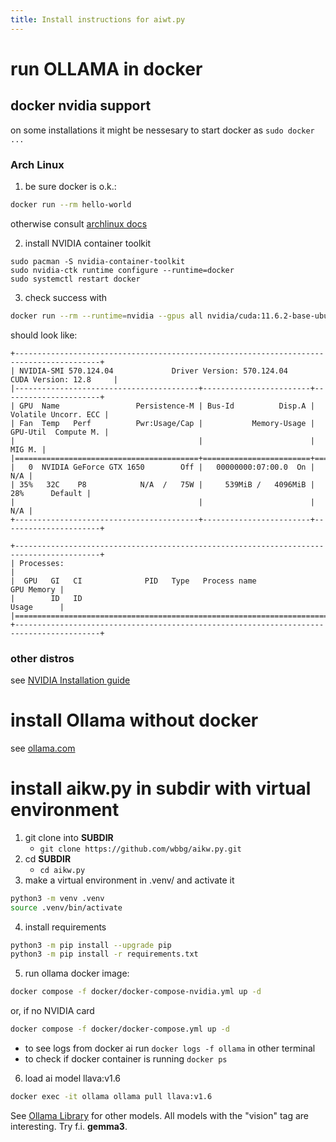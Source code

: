 ```yaml
---
title: Install instructions for aiwt.py 
---
```


# run OLLAMA in docker
## docker nvidia support

on some installations it might be nessesary to start docker as `sudo docker ...`

### Arch Linux

1. be sure docker is o.k.:
```bash
docker run --rm hello-world
```

otherwise consult [archlinux docs](https://wiki.archlinux.org/title/Docker)

2. install NVIDIA container toolkit
```bash{.numberLines}
sudo pacman -S nvidia-container-toolkit
sudo nvidia-ctk runtime configure --runtime=docker
sudo systemctl restart docker
```

3. check success with
```bash
docker run --rm --runtime=nvidia --gpus all nvidia/cuda:11.6.2-base-ubuntu20.04 nvidia-smi
```

should look like:

```text{.tight-code .wide .extra-wide}
+-----------------------------------------------------------------------------------------+
| NVIDIA-SMI 570.124.04             Driver Version: 570.124.04     CUDA Version: 12.8     |
|-----------------------------------------+------------------------+----------------------+
| GPU  Name                 Persistence-M | Bus-Id          Disp.A | Volatile Uncorr. ECC |
| Fan  Temp   Perf          Pwr:Usage/Cap |           Memory-Usage | GPU-Util  Compute M. |
|                                         |                        |               MIG M. |
|=========================================+========================+======================|
|   0  NVIDIA GeForce GTX 1650        Off |   00000000:07:00.0  On |                  N/A |
| 35%   32C    P8            N/A  /   75W |     539MiB /   4096MiB |     28%      Default |
|                                         |                        |                  N/A |
+-----------------------------------------+------------------------+----------------------+
                                                                                         
+-----------------------------------------------------------------------------------------+
| Processes:                                                                              |
|  GPU   GI   CI              PID   Type   Process name                        GPU Memory |
|        ID   ID                                                               Usage      |
|=========================================================================================|
+-----------------------------------------------------------------------------------------+
```


### other distros

see [NVIDIA Installation guide](https://docs.nvidia.com/datacenter/cloud-native/container-toolkit/latest/install-guide.html)

# install Ollama without docker
see [ollama.com](https://ollama.com/download)

# install aikw.py in subdir with virtual environment

1. git clone into **SUBDIR**
    - `git clone https://github.com/wbbg/aikw.py.git`
2. cd **SUBDIR**
    - `cd aikw.py`
3. make a virtual environment in .venv/ and activate it
```bash
python3 -m venv .venv
source .venv/bin/activate
```
4. install requirements
```bash
python3 -m pip install --upgrade pip
python3 -m pip install -r requirements.txt
```
5. run ollama docker image:
```bash
docker compose -f docker/docker-compose-nvidia.yml up -d
```
or, if no NVIDIA card
```bash
docker compose -f docker/docker-compose.yml up -d
```
- to see logs from docker ai run `docker logs -f ollama` in other terminal
- to check if docker container is running `docker ps`

6. load ai model llava:v1.6
```bash
docker exec -it ollama ollama pull llava:v1.6
```

See [Ollama Library](https://ollama.com/library?sort=popular) for other models. All models with the "vision" tag are interesting. Try f.i. **gemma3**.
